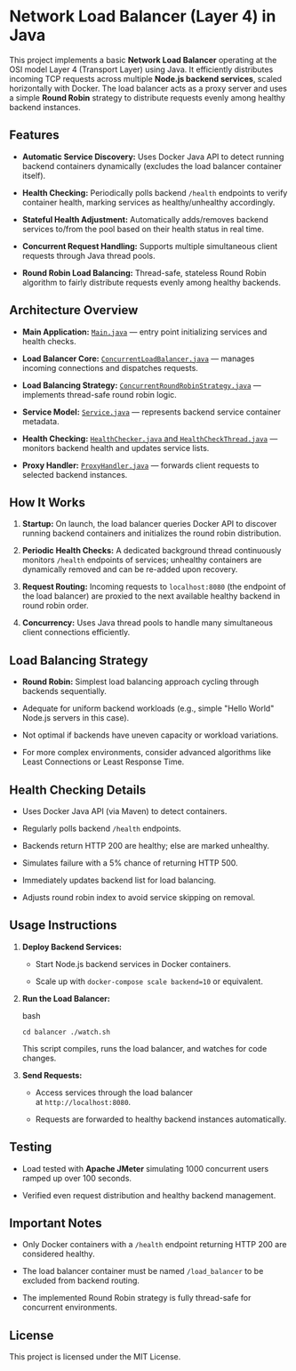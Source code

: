 # Network Load Balancer (Layer 4) in Java

This project implements a basic **Network Load Balancer** operating at the OSI model Layer 4 (Transport Layer) using Java. It efficiently distributes incoming TCP requests across multiple **Node.js backend services**, scaled horizontally with Docker. The load balancer acts as a proxy server and uses a simple **Round Robin** strategy to distribute requests evenly among healthy backend instances.

## Features

- **Automatic Service Discovery:** Uses Docker Java API to detect running backend containers dynamically (excludes the load balancer container itself).
    
- **Health Checking:** Periodically polls backend `/health` endpoints to verify container health, marking services as healthy/unhealthy accordingly.
    
- **Stateful Health Adjustment:** Automatically adds/removes backend services to/from the pool based on their health status in real time.
    
- **Concurrent Request Handling:** Supports multiple simultaneous client requests through Java thread pools.
    
- **Round Robin Load Balancing:** Thread-safe, stateless Round Robin algorithm to fairly distribute requests evenly among healthy backends.
    

## Architecture Overview

- **Main Application:** [`Main.java`](balancer/search/src/main/java/com/baitan/Main.java) — entry point initializing services and health checks.
    
- **Load Balancer Core:** [`ConcurrentLoadBalancer.java`](balancer/src/main/java/com/baitan/balancer/ConcurrentLoadBalancer.java) — manages incoming connections and dispatches requests.
    
- **Load Balancing Strategy:** [`ConcurrentRoundRobinStrategy.java`](balancer/src/main/java/com/baitan/balancer/strategy/ConcurrentRoundRobinStrategy.java) — implements thread-safe round robin logic.
    
- **Service Model:** [`Service.java`](balancer/src/main/java/com/baitan/balancer/Service.java) — represents backend service container metadata.
    
- **Health Checking:** [`HealthChecker.java` and `HealthCheckThread.java`](balancer/src/main/java/com/baitan/balancer/health/) — monitors backend health and updates service lists.
    
- **Proxy Handler:** [`ProxyHandler.java`](balancer/src/main/java/com/baitan/balancer/handlers/) — forwards client requests to selected backend instances.
    

## How It Works

1. **Startup:** On launch, the load balancer queries Docker API to discover running backend containers and initializes the round robin distribution.
    
2. **Periodic Health Checks:** A dedicated background thread continuously monitors `/health` endpoints of services; unhealthy containers are dynamically removed and can be re-added upon recovery.
    
3. **Request Routing:** Incoming requests to `localhost:8080` (the endpoint of the load balancer) are proxied to the next available healthy backend in round robin order.
    
4. **Concurrency:** Uses Java thread pools to handle many simultaneous client connections efficiently.
    

## Load Balancing Strategy

- **Round Robin:** Simplest load balancing approach cycling through backends sequentially.
    
- Adequate for uniform backend workloads (e.g., simple "Hello World" Node.js servers in this case).
    
- Not optimal if backends have uneven capacity or workload variations.
    
- For more complex environments, consider advanced algorithms like Least Connections or Least Response Time.
    

## Health Checking Details

- Uses Docker Java API (via Maven) to detect containers.
    
- Regularly polls backend `/health` endpoints.
    
- Backends return HTTP 200 are healthy; else are marked unhealthy.
    
- Simulates failure with a 5% chance of returning HTTP 500.
    
- Immediately updates backend list for load balancing.
    
- Adjusts round robin index to avoid service skipping on removal.
    

## Usage Instructions

1. **Deploy Backend Services:**
    
    - Start Node.js backend services in Docker containers.
        
    - Scale up with `docker-compose scale backend=10` or equivalent.
        
2. **Run the Load Balancer:**
    
    bash
    
    `cd balancer ./watch.sh`
    
    This script compiles, runs the load balancer, and watches for code changes.
    
3. **Send Requests:**
    
    - Access services through the load balancer at `http://localhost:8080`.
        
    - Requests are forwarded to healthy backend instances automatically.
        

## Testing

- Load tested with **Apache JMeter** simulating 1000 concurrent users ramped up over 100 seconds.
    
- Verified even request distribution and healthy backend management.
    

## Important Notes

- Only Docker containers with a `/health` endpoint returning HTTP 200 are considered healthy.
    
- The load balancer container must be named `/load_balancer` to be excluded from backend routing.
    
- The implemented Round Robin strategy is fully thread-safe for concurrent environments.
    

## License

This project is licensed under the MIT License.